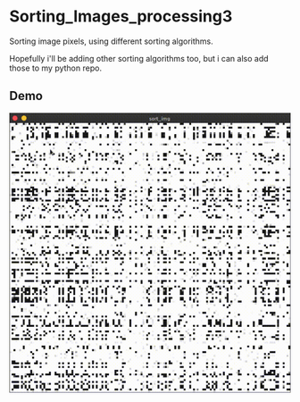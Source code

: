 # Sorting_Images_processing3
Sorting image pixels, using different sorting algorithms.

Hopefully i'll be adding other sorting algorithms too, but i can also add those to my python repo.

## Demo
![Demo](https://github.com/sumqwerty/Sorting_Images_processing3/blob/master/Sort_image/demo.gif)
